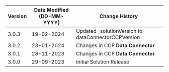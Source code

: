 | **Version** | **Date Modified (DD-MM-YYYY)** | **Change History**                                  |
|-------------|--------------------------------|-----------------------------------------------------|
| 3.0.3       | 19-02-2024                     | Updated _solutionVersion to dataConnectorCCPVersion |  
| 3.0.2       | 23-01-2024                     | Changes in CCP **Data Connector**                   |  
| 3.0.1       | 28-11-2023                     | Changes in CCP **Data Connector**                   |  
| 3.0.0       | 29-09-2023                     | Initial Solution Release                            |
